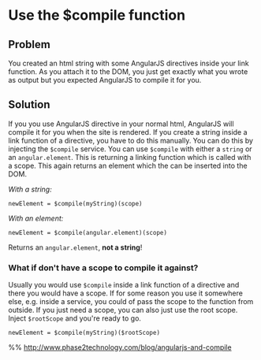 # Use the $compile function

## Problem

You created an html string with some AngularJS directives inside your link function. As you attach it to the DOM, you just get exactly what you wrote as output but you expected AngularJS to compile it for you.


## Solution

If you you use AngularJS directive in your normal html, AngularJS will compile it for you when the site is rendered.
If you create a string inside a link function of a directive, you have to do this manually. You can do this by injecting the `$compile` service. You can use `$compile` with either a `string` or an `angular.element`. This is
returning a linking function which is called with a scope. This again returns an element which the can be inserted into the DOM.

*With a string:*

    newElement = $compile(myString)(scope)

*With an element:*

    newElement = $compile(angular.element)(scope)

Returns an `angular.element`, **not a string**!


### What if don't have a scope to compile it against?

Usually you would use `$compile` inside a link function of a directive and there you would have a scope. If for some reason you use it somewhere else, e.g. inside a service, you could of pass the scope to the function from outside. If  you just need a scope, you can also just use the root scope. Inject `$rootScope` and you're ready to go.

    newElement = $compile(myString)($rootScope)

%% http://www.phase2technology.com/blog/angularjs-and-compile